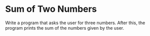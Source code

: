 
# Sum of Two Numbers

Write a program that asks the user for three numbers. After this, the program prints the sum of the numbers given by the user.
